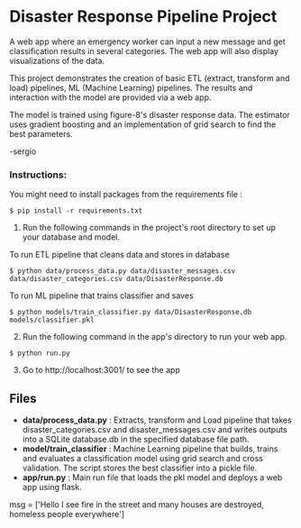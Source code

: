 # Disaster Response Pipeline Project

A web app where an emergency worker can input a new message and get classification results in several categories. The web app will also display visualizations of the data.

This project demonstrates the creation of basic ETL (extract, transform and load) pipelines, ML (Machine Learning) pipelines. The results and interaction with the model are provided via a web app.

The model is trained using figure-8's disaster response data.
The estimator uses gradient boosting and an implementation of grid search to find the best parameters.

-sergio

### Instructions:

You might need to install packages from the requirements file :

```console
$ pip install -r requirements.txt
```


1. Run the following commands in the project's root directory to set up your database and model.

To run ETL pipeline that cleans data and stores in database

```console
$ python data/process_data.py data/disaster_messages.csv data/disaster_categories.csv data/DisasterResponse.db
```

To run ML pipeline that trains classifier and saves

```console
$ python models/train_classifier.py data/DisasterResponse.db models/classifier.pkl
```

2. Run the following command in the app's directory to run your web app.

```console
$ python run.py
```

3. Go to http://localhost:3001/ to see the app

## Files


- **data/process_data.py** : Extracts, transform and Load pipeline that takes disaster_categories.csv and disaster_messages.csv and writes outputs into a SQLite database.db in the specified database file path.
- **model/train_classifier** : Machine Learning pipeline that builds, trains and evaluates a classification model using grid search and cross validation. The script stores the best classifier into a pickle file.  
- **app/run.py** : Main run file that loads the pkl model and deploys a web app using flask.   


msg = ['Hello I see fire in the street and many houses are destroyed, homeless people everywhere']
